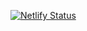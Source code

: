 [![Netlify Status](https://api.netlify.com/api/v1/badges/9f47e832-c939-4360-a183-abe2b10a9dc8/deploy-status)](https://app.netlify.com/sites/chibueze/deploys)
